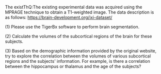 The existThQ:The existing experimental data was acquired using the MPRAGE technique to obtain a T1-weighted image. The data description is as follows: https://brain-development.org/ixi-dataset/

(1) Please use the TigerBx software to perform brain segmentation.

(2) Calculate the volumes of the subcortical regions of the brain for these subjects.

(3) Based on the demographic information provided by the original website, try to explore the correlation between the volumes of various subcortical regions and the subjects' information. For example, is there a correlation between the hippocampus or thalamus and the age of the subjects?
